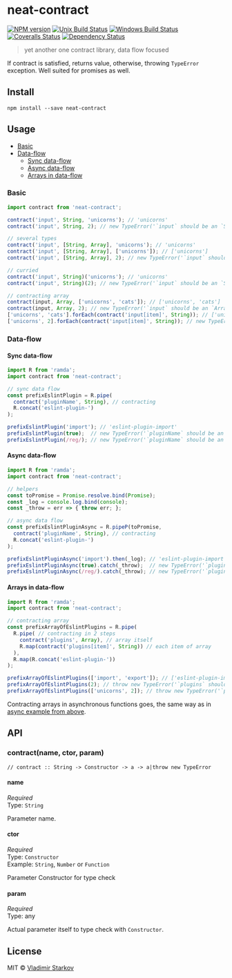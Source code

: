 # neat-contract

[![NPM version][npm-image]][npm-url]
[![Unix Build Status][travis-image]][travis-url]
[![Windows Build Status][appveyor-image]][appveyor-url]
[![Coveralls Status][coveralls-image]][coveralls-url]
[![Dependency Status][depstat-image]][depstat-url]

> yet another one contract library, data flow focused

If contract is satisfied, returns value, otherwise, throwing `TypeError` exception.
Well suited for promises as well.

## Install

    npm install --save neat-contract

## Usage

* [Basic](#basic)
* [Data-flow](#data-flow)
  * [Sync data-flow](#sync-data-flow)
  * [Async data-flow](#async-data-flow)
  * [Arrays in data-flow](#arrays-in-data-flow)

### Basic

```js
import contract from 'neat-contract';

contract('input', String, 'unicorns'); // 'unicorns'
contract('input', String, 2); // new TypeError('`input` should be an `String`, but got `Number`: 2')

// several types
contract('input', [String, Array], 'unicorns'); // 'unicorns'
contract('input', [String, Array], ['unicorns']); // ['unicorns']
contract('input', [String, Array], 2); // new TypeError('`input` should be an `String|Array`, but got `Number`: 2')

// curried
contract('input', String)('unicorns'); // 'unicorns'
contract('input', String)(2); // new TypeError('`input` should be an `String`, but got `Number`: 2')

// contracting array
contract(input, Array, ['unicorns', 'cats']); // ['unicorns', 'cats']
contract(input, Array, 2); // new TypeError('`input` should be an `Array`, but got `Number`: 2')
['unicorns', 'cats'].forEach(contract('input[item]', String)); // ['unicorns', 'cats']
['unicorns', 2].forEach(contract('input[item]', String)); // new TypeError('`input[item]` should be an `String`, but got `Number`: 2')
```

### Data-flow

#### Sync data-flow

```js
import R from 'ramda';
import contract from 'neat-contract';

// sync data flow
const prefixEslintPlugin = R.pipe(
  contract('pluginName', String), // contracting
  R.concat('eslint-plugin-')
);

prefixEslintPlugin('import'); // 'eslint-plugin-import'
prefixEslintPlugin(true);  // new TypeError('`pluginName` should be an `String`, but got `Boolean`: true')
prefixEslintPlugin(/reg/); // new TypeError('`pluginName` should be an `String`, but got `RegExp`: /reg/')
```

#### Async data-flow

```js
import R from 'ramda';
import contract from 'neat-contract';

// helpers
const toPromise = Promise.resolve.bind(Promise);
const _log = console.log.bind(console);
const _throw = err => { throw err; };

// async data flow
const prefixEslintPluginAsync = R.pipeP(toPromise,
  contract('pluginName', String), // contracting
  R.concat('eslint-plugin-')
);

prefixEslintPluginAsync('import').then(_log); // 'eslint-plugin-import'
prefixEslintPluginAsync(true).catch(_throw);  // new TypeError('`pluginName` should be an `String`, but got `Boolean`: true')
prefixEslintPluginAsync(/reg/).catch(_throw); // new TypeError('`pluginName` should be an `String`, but got `RegExp`: /reg/')
```

#### Arrays in data-flow

```js
import R from 'ramda';
import contract from 'neat-contract';

// contracting array
const prefixArrayOfEslintPlugins = R.pipe(
  R.pipe( // contracting in 2 steps
    contract('plugins', Array), // array itself
    R.map(contract('plugins[item]', String)) // each item of array
  ),
  R.map(R.concat('eslint-plugin-'))
);

prefixArrayOfEslintPlugins(['import', 'export']); // ['eslint-plugin-import', 'eslint-plugin-export']
prefixArrayOfEslintPlugins(2); // throw new TypeError('`plugins` should be an `Array`, but got `Number`: 2')
prefixArrayOfEslintPlugins(['unicorns', 2]); // throw new TypeError('`plugins[item]` should be an `String`, but got `Number`: 2')
```

Contracting arrays in asynchronous functions goes, the same way as in [async example from above](#async-data-flow).

## API

### contract(name, ctor, param)

    // contract :: String -> Constructor -> a -> a|throw new TypeError

#### name

*Required*  
Type: `String`

Parameter name.

#### ctor

*Required*  
Type: `Constructor`  
Example: `String`, `Number` or `Function`

Parameter Constructor for type check

#### param

*Required*  
Type: any  

Actual parameter itself to type check with `Constructor`.

## License

MIT © [Vladimir Starkov](https://iamstarkov.com)

[npm-url]: https://npmjs.org/package/neat-contract
[npm-image]: https://img.shields.io/npm/v/neat-contract.svg?style=flat-square

[travis-url]: https://travis-ci.org/iamstarkov/neat-contract
[travis-image]: https://img.shields.io/travis/iamstarkov/neat-contract.svg?style=flat-square&label=unix

[appveyor-url]: https://ci.appveyor.com/project/iamstarkov/neat-contract
[appveyor-image]: https://img.shields.io/appveyor/ci/iamstarkov/neat-contract.svg?style=flat-square&label=windows

[coveralls-url]: https://coveralls.io/r/iamstarkov/neat-contract
[coveralls-image]: https://img.shields.io/coveralls/iamstarkov/neat-contract.svg?style=flat-square

[depstat-url]: https://david-dm.org/iamstarkov/neat-contract
[depstat-image]: https://david-dm.org/iamstarkov/neat-contract.svg?style=flat-square
